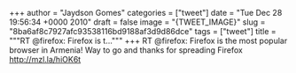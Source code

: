 
+++
author = "Jaydson Gomes"
categories = ["tweet"]
date = "Tue Dec 28 19:56:34 +0000 2010"
draft = false
image = "{TWEET_IMAGE}"
slug = "8ba6af8c7927afc93538116bd9188af3d9d86dce"
tags = ["tweet"]
title = """RT @firefox: Firefox is t..."""
+++
RT @firefox: Firefox is the most popular browser in Armenia! Way to go and thanks for spreading Firefox http://mzl.la/hiOK6t
